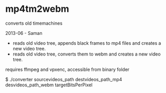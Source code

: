 mp4tm2webm
==========

converts old timemachines

2013-06 - Saman

- reads old video tree, appends black frames to mp4 files and creates a new video tree.
- reads old video tree, converts them to webm and creates a new video tree.

requires ffmpeg and vpxenc, accessible from binary folder

$ ./converter sourcevideos_path destvideos_path_mp4 desvideos_path_webm targetBitsPerPixel